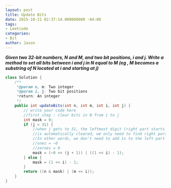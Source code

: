 ```yaml
---
layout: post
title: Update Bits
date: 2015-10-21 02:37:14.000000000 -04:00
tags:
- Leetcode
categories:
- Bit
author: Jason
---
```

<p><strong><em>Given two 32-bit numbers, N and M, and two bit positions, i and j. Write a method to set all bits between i and j in N equal to M (eg , M becomes a substring of N located at i and starting at j)</em></strong></p>


``` java
class Solution {
    /**
     *@param n, m: Two integer
     *@param i, j: Two bit positions
     *return: An integer
     */
    public int updateBits(int n, int m, int i, int j) {
        // write your code here
        //first step : clear bits in N from i to j
        int mask = 0;
        if (j < 31) {
            //when j gets to 31, the leftmost digit (right part starts from 0)
            //is automatically cleared, we only need to find right portion
            //In other words, we don't need to add 1s to the left part
            //ones = ~0 
            //zeroes = 0
            mask = (~0 << (j + 1)) | ((1 << i) - 1);
        } else {
            mask = (1 << i) - 1;
        }
        return ((n & mask) | (m << i));
    }
}
```
